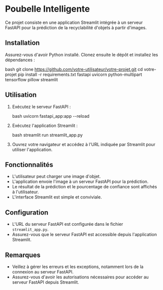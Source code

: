 # Poubelle Intelligente

Ce projet consiste en une application Streamlit intégrée à un serveur FastAPI pour la prédiction de la recyclabilité d'objets à partir d'images.

## Installation

Assurez-vous d'avoir Python installé. Clonez ensuite le dépôt et installez les dépendances :

bash
git clone https://github.com/votre-utilisateur/votre-projet.git
cd votre-projet
pip install -r requirements.txt
fastapi
uvicorn
python-multipart
tensorflow
pillow
streamlit


## Utilisation

1. Exécutez le serveur FastAPI :

   bash
   uvicorn fastapi_app:app --reload
   

2. Exécutez l'application Streamlit :

   bash
   streamlit run streamlit_app.py
   

3. Ouvrez votre navigateur et accédez à l'URL indiquée par Streamlit pour utiliser l'application.

## Fonctionnalités

- L'utilisateur peut charger une image d'objet.
- L'application envoie l'image à un serveur FastAPI pour la prédiction.
- Le résultat de la prédiction et le pourcentage de confiance sont affichés à l'utilisateur.
- L'interface Streamlit est simple et conviviale.

## Configuration

- L'URL du serveur FastAPI est configurée dans le fichier `streamlit_app.py`.
- Assurez-vous que le serveur FastAPI est accessible depuis l'application Streamlit.

## Remarques

- Veillez à gérer les erreurs et les exceptions, notamment lors de la connexion au serveur FastAPI.
- Assurez-vous d'avoir les autorisations nécessaires pour accéder au serveur FastAPI depuis Streamlit.


